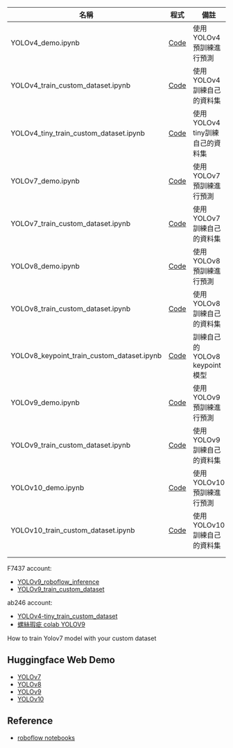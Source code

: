 
| 名稱 | 程式 | 備註  |
|--------|---------------|---|
| YOLOv4_demo.ipynb| [Code](https://colab.research.google.com/github/1010code/cupoy-roboflow-workshop/blob/main/code/YOLOv4_demo.ipynb)  | 使用YOLOv4預訓練進行預測  |
|YOLOv4_train_custom_dataset.ipynb|[Code](https://colab.research.google.com/github/1010code/cupoy-roboflow-workshop/blob/main/code/YOLOv4_train_custom_dataset.ipynb)|使用YOLOv4訓練自己的資料集|
|YOLOv4_tiny_train_custom_dataset.ipynb|[Code](https://colab.research.google.com/github/1010code/cupoy-roboflow-workshop/blob/main/code/YOLOv4_tiny_train_custom_dataset.ipynb)|使用YOLOv4 tiny訓練自己的資料集|
|YOLOv7_demo.ipynb|[Code](https://colab.research.google.com/github/1010code/cupoy-roboflow-workshop/blob/main/code/YOLOv7_demo.ipynb)|使用YOLOv7預訓練進行預測|
|YOLOv7_train_custom_dataset.ipynb|[Code](https://colab.research.google.com/github/1010code/cupoy-roboflow-workshop/blob/main/code/YOLOv7_train_custom_dataset.ipynb)|使用YOLOv7訓練自己的資料集|
| YOLOv8_demo.ipynb| [Code](https://colab.research.google.com/github/1010code/cupoy-roboflow-workshop/blob/main/code/YOLOv8_demo.ipynb)  | 使用YOLOv8預訓練進行預測  |
|YOLOv8_train_custom_dataset.ipynb|[Code](https://colab.research.google.com/github/1010code/cupoy-roboflow-workshop/blob/main/code/YOLOv8_train_custom_dataset.ipynb)|使用YOLOv8訓練自己的資料集|
|YOLOv8_keypoint_train_custom_dataset.ipynb|[Code](https://colab.research.google.com/github/1010code/cupoy-roboflow-workshop/blob/main/code/YOLOv8_keypoint_train_custom_dataset.ipynb)|訓練自己的YOLOv8 keypoint模型|
| YOLOv9_demo.ipynb| [Code](https://colab.research.google.com/github/1010code/cupoy-roboflow-workshop/blob/main/code/YOLOv9_demo.ipynb)  | 使用YOLOv9預訓練進行預測  |
|YOLOv9_train_custom_dataset.ipynb|[Code](https://colab.research.google.com/github/1010code/cupoy-roboflow-workshop/blob/main/code/YOLOv9_train_custom_dataset.ipynb)|使用YOLOv9訓練自己的資料集|
| YOLOv10_demo.ipynb| [Code](https://colab.research.google.com/github/1010code/cupoy-roboflow-workshop/blob/main/code/YOLOv10_demo.ipynb)  | 使用YOLOv10預訓練進行預測  |
|YOLOv10_train_custom_dataset.ipynb|[Code](https://colab.research.google.com/github/1010code/cupoy-roboflow-workshop/blob/main/code/YOLOv10_train_custom_dataset.ipynb)|使用YOLOv10訓練自己的資料集|
||||
||||


F7437 account:
- [YOLOv9_roboflow_inference](https://colab.research.google.com/drive/15Xaf34HlYhI0bw11hD-VwyxtpGorpP8L?authuser=2#scrollTo=DCKI0-Ih3quF)
- [YOLOv9_train_custom_dataset](https://colab.research.google.com/drive/1g90DaS3mcUP-zWNuxDJm3P3uyqbn6nze?authuser=2#scrollTo=mDK5iSotBZc9)

ab246 account:
- [YOLOv4-tiny_train_custom_dataset](https://colab.research.google.com/drive/15vhj-nYhJL5bAe3diT-hxJS8etT6fgUS)
- [螺絲瑕疵 colab YOLOV9](https://colab.research.google.com/drive/16nSzfF-hmYuV1Bos1tcsYMmqbHKlwV7X)

How to train Yolov7 model with your custom dataset 


## Huggingface Web Demo
- [YOLOv7](https://huggingface.co/spaces/HieuP/Yolov7_demo)
- [YOLOv8](https://huggingface.co/spaces/fcakyon/yolov8-segmentation)
- [YOLOv9](https://huggingface.co/spaces/kadirnar/Yolov9)
- [YOLOv10](https://huggingface.co/spaces/kadirnar/Yolov10)

## Reference
- [roboflow notebooks](https://github.com/roboflow/notebooks)